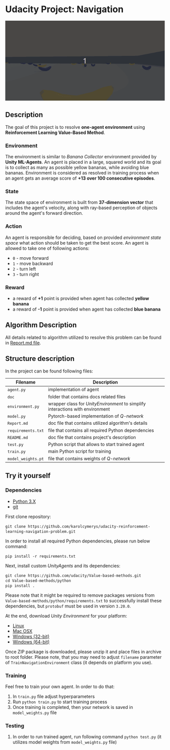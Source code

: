 # Udacity Project: Navigation

![Demo Animation](./docs/demo_animation.gif)

## Description
The goal of this project is to resolve __one-agent environment__ using __Reinforcement Learning Value-Based Method__.

### Environment
The environment is similar to _Banana Collector_ environment provided by __Unity ML-Agents__.
An agent is placed in a large, squared world and its goal is to collect as many as possible yellow bananas, 
while avoiding blue bananas. Environment is considered as resolved in training process 
when an agent gets an average score of __+13 over 100 consecutive episodes__.

### State

The state space of environment is built from __37-dimension vector__ that includes the agent's velocity, 
along with ray-based perception of objects around the agent's forward direction.

### Action
An agent is responsible for deciding, based on provided _environment state space_ 
what action should be taken to get the best score. An agent is allowed to take one of following actions:  

- `0` - move forward  
- `1` - move backward  
- `2` - turn left  
- `3` - turn right  

### Reward  

- a reward of __+1__ point is provided when agent has collected __yellow banana__  
- a reward of __-1__ point is provided when agent has collected __blue banana__  


## Algorithm Description
All details related to algorithm utilized to resolve this problem can be found in [Report.md file](./Report.md).

## Structure description
In the project can be found following files:  

| Filename           | Description                                                                    |
|--------------------|--------------------------------------------------------------------------------|
| `agent.py`         | implementation of agent                                                        |
| `doc`              | folder that contains docs related files                                        |
| `environment.py`   | wrapper class for _UnityEnvironment_ to simplify interactions with environment |
| `model.py`         | Pytorch-based implementation of _Q-network_                                    |  
| `Report.md`        | doc file that contains utilized algorithm's details                            |  
| `requirements.txt` | file that contains all required Python dependencies                            |  
| `README.md`        | doc file that contains project's description                                   | 
| `test.py`          | Python script that allows to start trained agent                               |
| `train.py`         | main Python script for training                                                |
| `model_weights.pt` | file that contains weights of _Q-network_                                      |

## Try it yourself

### Dependencies

- [Python 3.X](https://www.python.org/downloads/)  
- [git](https://git-scm.com/downloads)  

First clone repository:
```shell
git clone https://github.com/karolcymerys/udacity-reinforcement-learning-navigation-problem.git
```

In order to install all required Python dependencies, please run below command:

```shell
pip install -r requirements.txt
```

Next, install custom _UnityAgents_ and its dependencies:
```shell
git clone https://github.com/udacity/Value-based-methods.git
cd Value-based-methods/python
pip install . 
```
Please note that it might be required to remove packages versions from 
`Value-based-methods/python/requirements.txt` to successfully install these dependencies,
but `protobuf` must be used in version `3.20.0`. 

At the end, download _Unity Environment_ for your platform:

- [Linux](https://s3-us-west-1.amazonaws.com/udacity-drlnd/P1/Banana/Banana_Linux.zip)  
- [Mac OSX](https://s3-us-west-1.amazonaws.com/udacity-drlnd/P1/Banana/Banana.app.zip)  
- [Windows (32-bit)](https://s3-us-west-1.amazonaws.com/udacity-drlnd/P1/Banana/Banana_Windows_x86.zip)  
- [Windows (64-bit)](https://s3-us-west-1.amazonaws.com/udacity-drlnd/P1/Banana/Banana_Windows_x86_64.zip)  

Once ZIP package is downloaded, please unzip it and place files in archive to root folder. 
Please note, that you may need to adjust `filename` parameter of `TrainNavigationEnvironment` class 
(it depends on platform you use).

### Training

Feel free to train your own agent. In order to do that:  

1. In `train.py` file adjust hyperparameters  
2. Run `python train.py` to start training process  
3. Once training is completed, then your network is saved in `model_weights.py` file  

### Testing
1. In order to run trained agent, run following command `python test.py`
 (it utilizes model weights from `model_weights.py` file)  